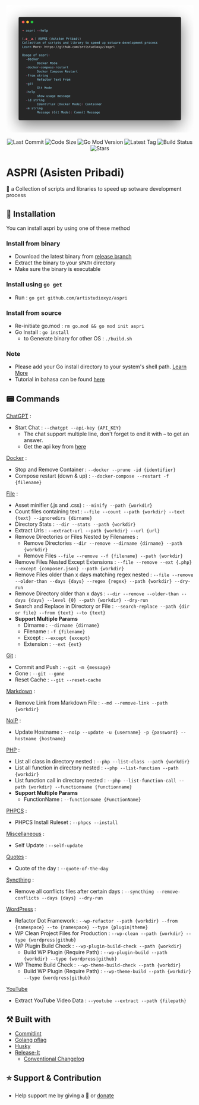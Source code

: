<p align="center"><img src="screenshot.png"></p>

<p align="center">
    <img src="https://img.shields.io/github/last-commit/artistudioxyz/aspri" alt="Last Commit">
    <img src="https://img.shields.io/github/languages/code-size/artistudioxyz/aspri" alt="Code Size">
    <img src="https://img.shields.io/github/go-mod/go-version/artistudioxyz/aspri" alt="Go Mod Version">
    <img src="https://img.shields.io/github/v/tag/artistudioxyz/aspri" alt="Latest Tag">
    <img src="https://github.com/artistudioxyz/aspri/actions/workflows/release.yml/badge.svg" alt="Build Status">
    <img src="https://img.shields.io/github/stars/artistudioxyz/aspri?style=social" alt="Stars">
</p>

# ASPRI (Asisten Pribadi)

💃 a Collection of scripts and libraries to speed up sotware development process

## 📝 Installation

You can install aspri by using one of these method

### Install from binary

- Download the latest binary from [release branch](https://github.com/artistudioxyz/aspri/tree/release/dist)
- Extract the binary to your `$PATH` directory
- Make sure the binary is executable

### Install using `go get`

- Run : `go get github.com/artistudioxyz/aspri`

### Install from source

- Re-initiate go.mod : `rm go.mod && go mod init aspri`
- Go Install : `go install`
  - to Generate binary for other OS : `./build.sh`

### Note

- Please add your Go install directory to your system's shell path. [Learn More](https://go.dev/doc/tutorial/compile-install)
- Tutorial in bahasa can be found [here](https://www.youtube.com/watch?v=oe5a-2OVUco)

## 📟 Commands

[ChatGPT](library/chatgpt.go) :

- Start Chat : `--chatgpt --api-key {API_KEY}`
  - The chat support multiple line, don't forget to end it with `~` to get an answer.
  - Get the api key from [here](https://beta.openai.com/account/api-keys)

[Docker](library/docker.go) :

- Stop and Remove Container : `--docker --prune -id {identifier}`
- Compose restart (down & up) : `--docker-compose --restart -f {filename}`

[File](library/file.go) :

- Asset minifier (.js and .css) : `--minify --path {workdir}`
- Count files containing text : `--file --count --path {workdir} --text {text} --ignoredirs {dirname}`
- Directory Stats : `--dir --stats --path {workdir}`
- Extract Urls : `--extract-url --path {workdir} --url {url}`
- Remove Directories or Files Nested by Filenames :
	- Remove Directories `--dir --remove --dirname {dirname} --path {workdir}`
	- Remove Files `--file --remove --f {filename} --path {workdir}`
- Remove Files Nested Except Extensions : `--file --remove --ext {.php} --except {composer.json} --path {workdir}`
- Remove Files older than x days matching regex nested : `--file --remove --older-than --days {days} --regex {regex} --path {workdir} --dry-run`
- Remove Directory older than x days : `--dir --remove --older-than --days {days} --level {0} --path {workdir} --dry-run`
- Search and Replace in Directory or File : `--search-replace --path {dir or file} --from {text} --to {text}`
- **Support Multiple Params**
	- Dirname : `--dirname {dirname}`
	- Filename : `-f {filename}`
	- Except : `--except {except}`
	- Extension : `--ext {ext}`

[Git](library/git.go) :

- Commit and Push : `--git -m {message}`
- Gone : `--git --gone`
- Reset Cache : `--git --reset-cache`

[Markdown](library/markdown.go) :

- Remove Link from Markdown File : `--md --remove-link --path {workdir}`

[NoIP](library/noip.go) :

- Update Hostname : `--noip --update -u {username} -p {password} --hostname {hostname}`

[PHP](library/php.go) :

- List all class in directory nested : `--php --list-class --path {workdir}`
- List all function in directory nested : `--php --list-function --path {workdir}`
- List function call in directory nested : `--php --list-function-call --path {workdir} --functionname {functionname}`
- **Support Multiple Params**
	- FunctionName : `--functionname {FunctionName}`

[PHPCS](library/phpcs.go) :

- PHPCS Install Ruleset : `--phpcs --install`

[Miscellaneous](library/miscellaneous.go) :

- Self Update : `--self-update`

[Quotes](library/quotes.go) :

- Quote of the day : `--quote-of-the-day`

[Syncthing](library/syncthing.go) :

- Remove all conflicts files after certain days : `--syncthing --remove-conflicts --days {days} --dry-run`

[WordPress](wordpress/wordpress.go) :

- Refactor Dot Framework : `--wp-refactor --path {workdir} --from {namespace} --to {namespace} --type {plugin|theme}`
- WP Clean Project Files for Production : `--wp-clean --path {workdir} --type {wordpress|github}`
- WP Plugin Build Check : `--wp-plugin-build-check --path {workdir}`
	- Build WP Plugin (Require Path) : `--wp-plugin-build --path {workdir} --type {wordpress|github}`
- WP Theme Build Check : `--wp-theme-build-check --path {workdir}`
	- Build WP Plugin (Require Path) : `--wp-theme-build --path {workdir} --type {wordpress|github}`

[YouTube](library/youtube.go)

- Extract YouTube Video Data : `--youtube --extract --path {filepath}`

## ⚒️ Built with

- [Commitlint](https://commitlint.js.org)
- [Golang pflag](https://pkg.go.dev/github.com/spf13/pflag)
- [Husky](https://typicode.github.io/husky)
- [Release-It](https://www.npmjs.com/package/release-it)
	- [Conventional Changelog](https://github.com/release-it/conventional-changelog)

## ⭐️ Support & Contribution
- Help support me by giving a 🌟 or [donate][website]

[website]: https://agung2001.github.io
